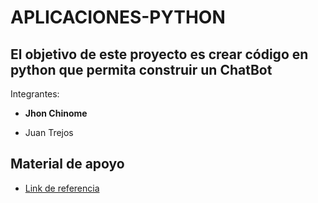 # APLICACIONES-PYTHON

##  El objetivo de este proyecto es crear código en python que permita construir un ChatBot

Integrantes:

* <b> Jhon Chinome </b>

* Juan Trejos



## Material de apoyo
* [Link de referencia](https://inteligencia-artificial.dev/chatbot-python-codigo/) 


